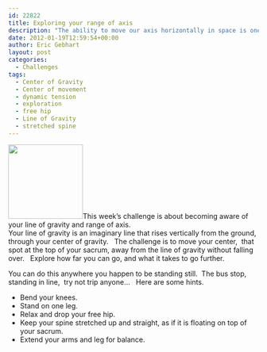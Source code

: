 ```yaml
---
id: 22822
title: Exploring your range of axis
description: "The ability to move our axis horizontally in space is one of the key ways we communicate, explore just how far you can go."
date: 2012-01-19T12:59:54+00:00
author: Eric Gebhart
layout: post
categories:
  - Challenges
tags:
  - Center of Gravity
  - Center of movement
  - dynamic tension
  - exploration
  - free hip
  - Line of Gravity
  - stretched spine
---
```

<div>
  <a href="http://tangobreath.com/wp-content/uploads/2012/01/body_awareness_challenges.jpeg"><img class="alignleft size-thumbnail wp-image-34460" title="body_awareness_challenges" alt="" src="http://tangobreath.com/wp-content/uploads/2012/01/body_awareness_challenges-150x150.jpg" width="150" height="150" /></a>This week&#8217;s challenge is about becoming aware of your line of gravity and range of axis.<br /> Your line of gravity is an imaginary line that rises vertically from the ground, through your center of gravity.   The challenge is to move your center,  that spot at the top of your sacrum, away from the line of gravity without falling over.   Explore how far you can go, and what it takes to go further.
</div>

<!--more-->

You can do this anywhere you happen to be standing still.  The bus stop, standing in line,  try not trip anyone&#8230;   Here are some hints.

  * Bend your knees.
  * Stand on one leg.
  * Relax and drop your free hip.
  * Keep your spine stretched up and straight, as if it is floating on top of your sacrum.
  * Extend your arms and leg for balance.

&nbsp;
